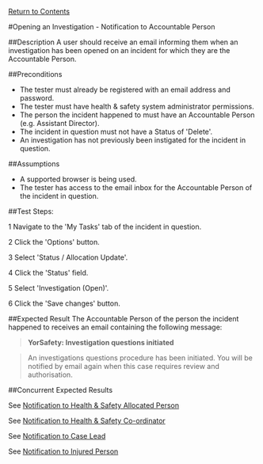 [Return to Contents](https://github.com/infojam-james/test-cases/blob/master/Contents.md)

#Opening an Investigation - Notification to Accountable Person

##Description
A user should receive an email informing them when an investigation has been opened on an incident for which they are the Accountable Person.

##Preconditions 
+ The tester must already be registered with an email address and password.
+ The tester must have health & safety system administrator permissions.
+ The person the incident happened to must have an Accountable Person (e.g. Assistant Director).
+ The incident in question must not have a Status of 'Delete'.
+ An investigation has not previously been instigated for the incident in question.

##Assumptions
+ A supported browser is being used.
+ The tester has access to the email inbox for the Accountable Person of the incident in question.

##Test Steps:

1 Navigate to the 'My Tasks' tab of the incident in question.

2 Click the 'Options' button.

3 Select 'Status / Allocation Update'.

4 Click the 'Status' field.

5 Select 'Investigation (Open)'.

6 Click the 'Save changes' button.

##Expected Result
The Accountable Person of the person the incident happened to receives an email containing the following message:

>**YorSafety: Investigation questions initiated**

>An investigations questions procedure has been initiated.  You will be notified by email again when this case requires review and authorisation.

##Concurrent Expected Results

See [Notification to Health & Safety Allocated Person](https://github.com/infojam-james/test-cases/blob/master/Investigations/Opening-an-Investigation/investigations-1.md)

See [Notification to Health & Safety Co-ordinator](https://github.com/infojam-james/test-cases/blob/master/Investigations/Opening-an-Investigation/investigations-4.md)

See [Notification to Case Lead](https://github.com/infojam-james/test-cases/blob/master/Investigations/Opening-an-Investigation/investigations-5.md)

See [Notification to Injured Person](https://github.com/infojam-james/test-cases/blob/master/Investigations/Opening-an-Investigation/investigations-6.md)

